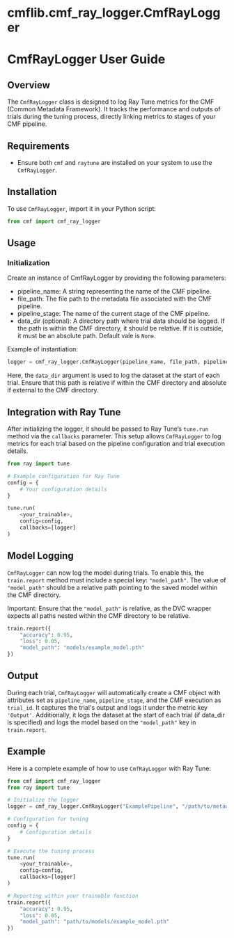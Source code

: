 # cmflib.cmf_ray_logger.CmfRayLogger


# CmfRayLogger User Guide

## Overview
The `CmfRayLogger` class is designed to log Ray Tune metrics for the CMF (Common Metadata Framework). It tracks the performance and outputs of trials during the tuning process, directly linking metrics to stages of your CMF pipeline.

## Requirements
- Ensure both `cmf` and `raytune` are installed on your system to use the `CmfRayLogger`.

## Installation
To use `CmfRayLogger`, import it in your Python script:

```python
from cmf import cmf_ray_logger
```

## Usage

### Initialization

Create an instance of CmfRayLogger by providing the following parameters:

* pipeline_name: A string representing the name of the CMF pipeline.
* file_path: The file path to the metadata file associated with the CMF pipeline.
* pipeline_stage: The name of the current stage of the CMF pipeline.
* data_dir (optional): A directory path where trial data should be logged. If the path is within the CMF directory, it should be relative. If it is outside, it must be an absolute path. Default vale is `None`.

Example of instantiation:
```python
logger = cmf_ray_logger.CmfRayLogger(pipeline_name, file_path, pipeline_stage. data_dir)
```
Here, the `data_dir` argument is used to log the dataset at the start of each trial. Ensure that this path is relative if within the CMF directory and absolute if external to the CMF directory.

## Integration with Ray Tune

After initializing the logger, it should be passed to Ray Tune’s `tune.run` method via the `callbacks` parameter. This setup allows `CmfRayLogger` to log metrics for each trial based on the pipeline configuration and trial execution details.

```Python
from ray import tune

# Example configuration for Ray Tune
config = {
    # Your configuration details
}

tune.run(
    <your_trainable>,
    config=config,
    callbacks=[logger]
)
```

## Model Logging
`CmfRayLogger` can now log the model during trials. To enable this, the `train.report` method must include a special key: `"model_path"`. The value of `"model_path"` should be a relative path pointing to the saved model within the CMF directory.

Important: Ensure that the `"model_path"` is relative, as the DVC wrapper expects all paths nested within the CMF directory to be relative.
```Python
train.report({
    "accuracy": 0.95,
    "loss": 0.05,
    "model_path": "models/example_model.pth"
})
```



## Output
During each trial, `CmfRayLogger` will automatically create a CMF object with attributes set as `pipeline_name`, `pipeline_stage`, and the CMF execution as `trial_id`. It captures the trial's output and logs it under the metric key `'Output'`. Additionally, it logs the dataset at the start of each trial (if data_dir is specified) and logs the model based on the `"model_path"` key in `train.report`.

## Example
Here is a complete example of how to use `CmfRayLogger` with Ray Tune:

```Python
from cmf import cmf_ray_logger
from ray import tune

# Initialize the logger
logger = cmf_ray_logger.CmfRayLogger("ExamplePipeline", "/path/to/metadata.json", "Stage1", "path/to/data_dir")

# Configuration for tuning
config = {
    # Configuration details
}

# Execute the tuning process
tune.run(
    <your_trainable>,
    config=config,
    callbacks=[logger]
)

# Reporting within your trainable function
train.report({
    "accuracy": 0.95,
    "loss": 0.05,
    "model_path": "path/to/models/example_model.pth"
})
```